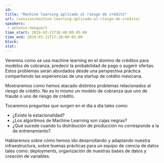 ```yaml
---
id: 
title: "Machine learning aplicado al riesgo de crédito"
url: /session/machine-learning-aplicado-al-riesgo-de-credito/
speakers:
 - antonio-manguart
time_start: 2019-03-21T16:40:00-05:00
time_end: 2019-03-21T17:20:00-05:00
block: 
slot: 
---
```


Veremos como se usa machine learning en el domino de créditos para modelos de cobranza, predecir la probabilidad de pago o sugerir ofertas. Estos problemas serán abordados desde una perspectiva práctica compartiendo las experiencias de una startup de crédito méxicana.

Mostraremos como hemos atacado distintos problemas relacionados al riesgo de crédito. No es lo mismo un modelo de cobranza que uno de fraude o uno de riesgo de crédito.

Tocaremos preguntas que surgen en el día a día tales como:
<ul>
 	<li>¿Existe la estacionalidad?</li>
 	<li>¿Los algoritmos de Machine Learning son cajas negras?</li>
 	<li>¿Qué sucede cuando tu distribución de producción no corresponde a la de entrenamiento?.</li>
</ul>
Hablaremos sobre cómo hemos ido desarrollando y adaptando nuestra infraestructura, sobre buenas prácticas para un equipo de ciencia de datos tales como: deployments, organización de nuestras bases de datos y creación de variables.

&nbsp;
